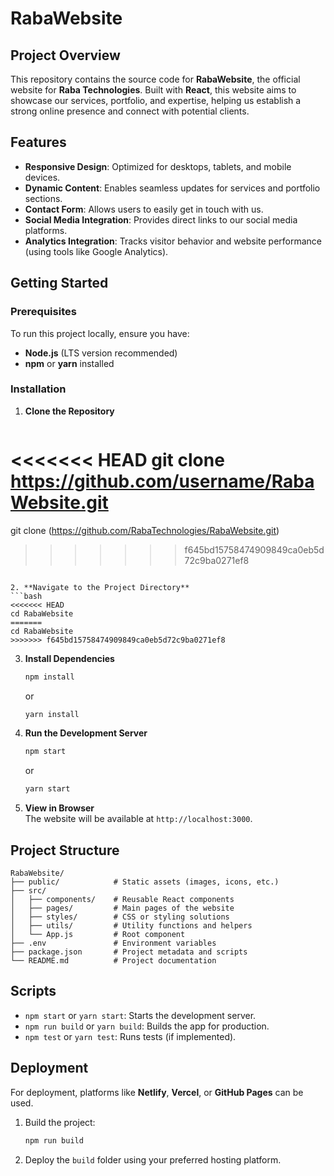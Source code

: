 # RabaWebsite  

## Project Overview  
This repository contains the source code for **RabaWebsite**, the official website for **Raba Technologies**. Built with **React**, this website aims to showcase our services, portfolio, and expertise, helping us establish a strong online presence and connect with potential clients.  

## Features  
- **Responsive Design**: Optimized for desktops, tablets, and mobile devices.  
- **Dynamic Content**: Enables seamless updates for services and portfolio sections.  
- **Contact Form**: Allows users to easily get in touch with us.  
- **Social Media Integration**: Provides direct links to our social media platforms.  
- **Analytics Integration**: Tracks visitor behavior and website performance (using tools like Google Analytics).  

## Getting Started  

### Prerequisites  
To run this project locally, ensure you have:  
- **Node.js** (LTS version recommended)  
- **npm** or **yarn** installed  

### Installation  

1. **Clone the Repository**  
   ```bash  
<<<<<<< HEAD
   git clone https://github.com/username/RabaWebsite.git  
=======
   git clone (https://github.com/RabaTechnologies/RabaWebsite.git)
>>>>>>> f645bd15758474909849ca0eb5d72c9ba0271ef8
   ```  

2. **Navigate to the Project Directory**  
   ```bash  
<<<<<<< HEAD
   cd RabaWebsite  
=======
   cd RabaWebsite
>>>>>>> f645bd15758474909849ca0eb5d72c9ba0271ef8
   ```  

3. **Install Dependencies**  
   ```bash  
   npm install  
   ```  
   or  
   ```bash  
   yarn install  
   ```  

4. **Run the Development Server**  
   ```bash  
   npm start  
   ```  
   or  
   ```bash  
   yarn start  
   ```  

5. **View in Browser**  
   The website will be available at `http://localhost:3000`.  

## Project Structure  
```  
RabaWebsite/  
├── public/            # Static assets (images, icons, etc.)  
├── src/  
│   ├── components/    # Reusable React components  
│   ├── pages/         # Main pages of the website  
│   ├── styles/        # CSS or styling solutions  
│   ├── utils/         # Utility functions and helpers  
│   └── App.js         # Root component  
├── .env               # Environment variables  
├── package.json       # Project metadata and scripts  
└── README.md          # Project documentation  
```  

## Scripts  
- `npm start` or `yarn start`: Starts the development server.  
- `npm run build` or `yarn build`: Builds the app for production.  
- `npm test` or `yarn test`: Runs tests (if implemented).  

## Deployment  
For deployment, platforms like **Netlify**, **Vercel**, or **GitHub Pages** can be used.  

1. Build the project:  
   ```bash  
   npm run build  
   ```  

2. Deploy the `build` folder using your preferred hosting platform.  

